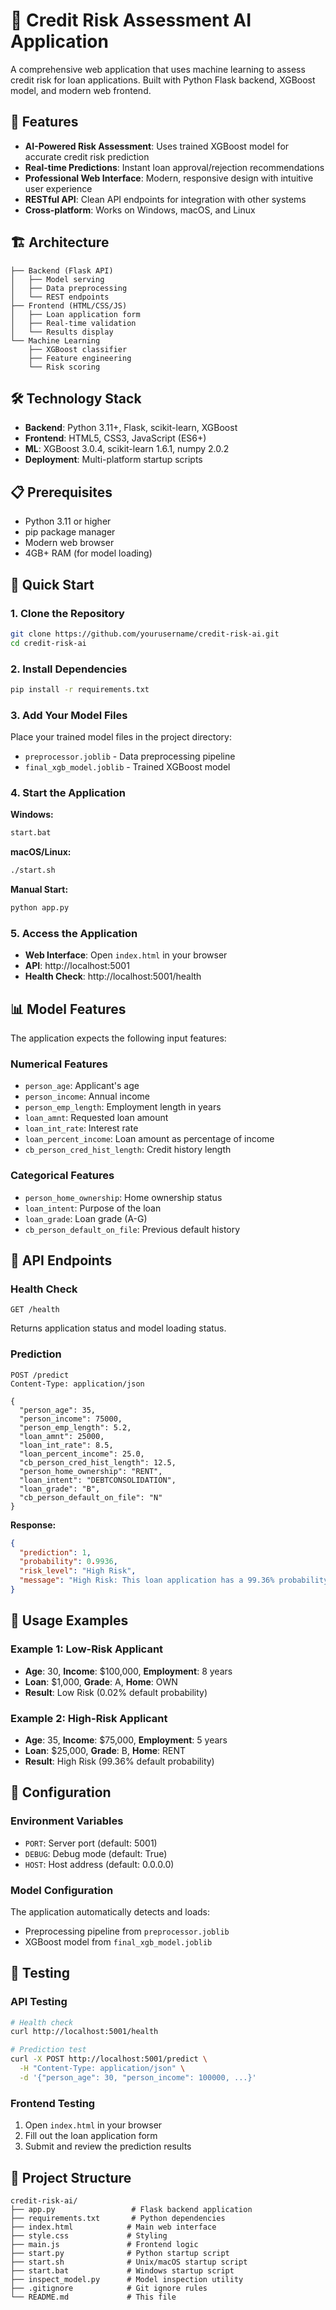 # 🏦 Credit Risk Assessment AI Application

A comprehensive web application that uses machine learning to assess credit risk for loan applications. Built with Python Flask backend, XGBoost model, and modern web frontend.

## 🚀 Features

- **AI-Powered Risk Assessment**: Uses trained XGBoost model for accurate credit risk prediction
- **Real-time Predictions**: Instant loan approval/rejection recommendations
- **Professional Web Interface**: Modern, responsive design with intuitive user experience
- **RESTful API**: Clean API endpoints for integration with other systems
- **Cross-platform**: Works on Windows, macOS, and Linux

## 🏗️ Architecture

```
├── Backend (Flask API)
│   ├── Model serving
│   ├── Data preprocessing
│   └── REST endpoints
├── Frontend (HTML/CSS/JS)
│   ├── Loan application form
│   ├── Real-time validation
│   └── Results display
└── Machine Learning
    ├── XGBoost classifier
    ├── Feature engineering
    └── Risk scoring
```

## 🛠️ Technology Stack

- **Backend**: Python 3.11+, Flask, scikit-learn, XGBoost
- **Frontend**: HTML5, CSS3, JavaScript (ES6+)
- **ML**: XGBoost 3.0.4, scikit-learn 1.6.1, numpy 2.0.2
- **Deployment**: Multi-platform startup scripts

## 📋 Prerequisites

- Python 3.11 or higher
- pip package manager
- Modern web browser
- 4GB+ RAM (for model loading)

## 🚀 Quick Start

### 1. Clone the Repository
```bash
git clone https://github.com/yourusername/credit-risk-ai.git
cd credit-risk-ai
```

### 2. Install Dependencies
```bash
pip install -r requirements.txt
```

### 3. Add Your Model Files
Place your trained model files in the project directory:
- `preprocessor.joblib` - Data preprocessing pipeline
- `final_xgb_model.joblib` - Trained XGBoost model

### 4. Start the Application

**Windows:**
```bash
start.bat
```

**macOS/Linux:**
```bash
./start.sh
```

**Manual Start:**
```bash
python app.py
```

### 5. Access the Application
- **Web Interface**: Open `index.html` in your browser
- **API**: http://localhost:5001
- **Health Check**: http://localhost:5001/health

## 📊 Model Features

The application expects the following input features:

### Numerical Features
- `person_age`: Applicant's age
- `person_income`: Annual income
- `person_emp_length`: Employment length in years
- `loan_amnt`: Requested loan amount
- `loan_int_rate`: Interest rate
- `loan_percent_income`: Loan amount as percentage of income
- `cb_person_cred_hist_length`: Credit history length

### Categorical Features
- `person_home_ownership`: Home ownership status
- `loan_intent`: Purpose of the loan
- `loan_grade`: Loan grade (A-G)
- `cb_person_default_on_file`: Previous default history

## 🔌 API Endpoints

### Health Check
```http
GET /health
```
Returns application status and model loading status.

### Prediction
```http
POST /predict
Content-Type: application/json

{
  "person_age": 35,
  "person_income": 75000,
  "person_emp_length": 5.2,
  "loan_amnt": 25000,
  "loan_int_rate": 8.5,
  "loan_percent_income": 25.0,
  "cb_person_cred_hist_length": 12.5,
  "person_home_ownership": "RENT",
  "loan_intent": "DEBTCONSOLIDATION",
  "loan_grade": "B",
  "cb_person_default_on_file": "N"
}
```

**Response:**
```json
{
  "prediction": 1,
  "probability": 0.9936,
  "risk_level": "High Risk",
  "message": "High Risk: This loan application has a 99.36% probability of default. Not recommended for approval."
}
```

## 🎯 Usage Examples

### Example 1: Low-Risk Applicant
- **Age**: 30, **Income**: $100,000, **Employment**: 8 years
- **Loan**: $1,000, **Grade**: A, **Home**: OWN
- **Result**: Low Risk (0.02% default probability)

### Example 2: High-Risk Applicant
- **Age**: 35, **Income**: $75,000, **Employment**: 5 years
- **Loan**: $25,000, **Grade**: B, **Home**: RENT
- **Result**: High Risk (99.36% default probability)

## 🔧 Configuration

### Environment Variables
- `PORT`: Server port (default: 5001)
- `DEBUG`: Debug mode (default: True)
- `HOST`: Host address (default: 0.0.0.0)

### Model Configuration
The application automatically detects and loads:
- Preprocessing pipeline from `preprocessor.joblib`
- XGBoost model from `final_xgb_model.joblib`

## 🧪 Testing

### API Testing
```bash
# Health check
curl http://localhost:5001/health

# Prediction test
curl -X POST http://localhost:5001/predict \
  -H "Content-Type: application/json" \
  -d '{"person_age": 30, "person_income": 100000, ...}'
```

### Frontend Testing
1. Open `index.html` in your browser
2. Fill out the loan application form
3. Submit and review the prediction results

## 📁 Project Structure

```
credit-risk-ai/
├── app.py                 # Flask backend application
├── requirements.txt       # Python dependencies
├── index.html            # Main web interface
├── style.css             # Styling
├── main.js               # Frontend logic
├── start.py              # Python startup script
├── start.sh              # Unix/macOS startup script
├── start.bat             # Windows startup script
├── inspect_model.py      # Model inspection utility
├── .gitignore            # Git ignore rules
└── README.md             # This file
```


